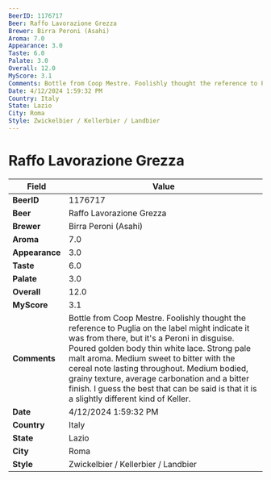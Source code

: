 ```yaml
---
BeerID: 1176717
Beer: Raffo Lavorazione Grezza
Brewer: Birra Peroni (Asahi)
Aroma: 7.0
Appearance: 3.0
Taste: 6.0
Palate: 3.0
Overall: 12.0
MyScore: 3.1
Comments: Bottle from Coop Mestre. Foolishly thought the reference to Puglia on the label might indicate it was from there, but it's a Peroni in disguise. Poured golden body thin white lace. Strong pale malt aroma. Medium sweet to bitter with the cereal note lasting throughout. Medium bodied, grainy texture, average carbonation and a bitter finish. I guess the best that can be said is that it is a slightly different kind of Keller.
Date: 4/12/2024 1:59:32 PM
Country: Italy
State: Lazio
City: Roma
Style: Zwickelbier / Kellerbier / Landbier
---
```


# Raffo Lavorazione Grezza

| Field         | Value |
|---------------|-------|
| **BeerID** | 1176717 |
| **Beer** | Raffo Lavorazione Grezza |
| **Brewer** | Birra Peroni (Asahi) |
| **Aroma** | 7.0 |
| **Appearance** | 3.0 |
| **Taste** | 6.0 |
| **Palate** | 3.0 |
| **Overall** | 12.0 |
| **MyScore** | 3.1 |
| **Comments** | Bottle from Coop Mestre. Foolishly thought the reference to Puglia on the label might indicate it was from there, but it's a Peroni in disguise. Poured golden body thin white lace. Strong pale malt aroma. Medium sweet to bitter with the cereal note lasting throughout. Medium bodied, grainy texture, average carbonation and a bitter finish. I guess the best that can be said is that it is a slightly different kind of Keller. |
| **Date** | 4/12/2024 1:59:32 PM |
| **Country** | Italy |
| **State** | Lazio |
| **City** | Roma |
| **Style** | Zwickelbier / Kellerbier / Landbier |
